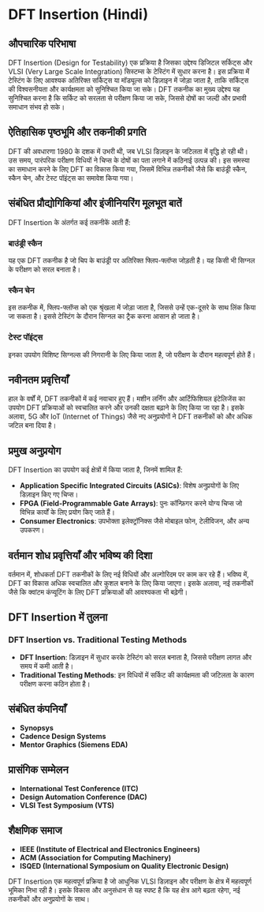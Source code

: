 # DFT Insertion (Hindi)

## औपचारिक परिभाषा
DFT Insertion (Design for Testability) एक प्रक्रिया है जिसका उद्देश्य डिजिटल सर्किट्स और VLSI (Very Large Scale Integration) सिस्टम्स के टेस्टिंग में सुधार करना है। इस प्रक्रिया में टेस्टिंग के लिए आवश्यक अतिरिक्त सर्किट्स या मॉड्यूल्स को डिज़ाइन में जोड़ा जाता है, ताकि सर्किट्स की विश्वसनीयता और कार्यक्षमता को सुनिश्चित किया जा सके। DFT तकनीक का मुख्य उद्देश्य यह सुनिश्चित करना है कि सर्किट को सरलता से परीक्षण किया जा सके, जिससे दोषों का जल्दी और प्रभावी समाधान संभव हो सके।

## ऐतिहासिक पृष्ठभूमि और तकनीकी प्रगति
DFT की अवधारणा 1980 के दशक में उभरी थी, जब VLSI डिज़ाइन के जटिलता में वृद्धि हो रही थी। उस समय, पारंपरिक परीक्षण विधियों ने चिप्स के दोषों का पता लगाने में कठिनाई उत्पन्न की। इस समस्या का समाधान करने के लिए DFT का विकास किया गया, जिसमें विभिन्न तकनीकों जैसे कि बाउंड्री स्कैन, स्कैन चेन, और टेस्ट पॉइंट्स का समावेश किया गया।

## संबंधित प्रौद्योगिकियां और इंजीनियरिंग मूलभूत बातें
DFT Insertion के अंतर्गत कई तकनीकें आती हैं:

### बाउंड्री स्कैन
यह एक DFT तकनीक है जो चिप के बाउंड्री पर अतिरिक्त फ्लिप-फ्लॉप्स जोड़ती है। यह किसी भी सिग्नल के परीक्षण को सरल बनाता है।

### स्कैन चेन
इस तकनीक में, फ्लिप-फ्लॉप्स को एक श्रृंखला में जोड़ा जाता है, जिससे उन्हें एक-दूसरे के साथ लिंक किया जा सकता है। इससे टेस्टिंग के दौरान सिग्नल का ट्रैक करना आसान हो जाता है।

### टेस्ट पॉइंट्स
इनका उपयोग विशिष्ट सिग्नल्स की निगरानी के लिए किया जाता है, जो परीक्षण के दौरान महत्वपूर्ण होते हैं।

## नवीनतम प्रवृत्तियाँ
हाल के वर्षों में, DFT तकनीकों में कई नवाचार हुए हैं। मशीन लर्निंग और आर्टिफिशियल इंटेलिजेंस का उपयोग DFT प्रक्रियाओं को स्वचालित करने और उनकी दक्षता बढ़ाने के लिए किया जा रहा है। इसके अलावा, 5G और IoT (Internet of Things) जैसे नए अनुप्रयोगों ने DFT तकनीकों को और अधिक जटिल बना दिया है।

## प्रमुख अनुप्रयोग
DFT Insertion का उपयोग कई क्षेत्रों में किया जाता है, जिनमें शामिल हैं:
- **Application Specific Integrated Circuits (ASICs)**: विशेष अनुप्रयोगों के लिए डिज़ाइन किए गए चिप्स।
- **FPGA (Field-Programmable Gate Arrays)**: पुनः कॉन्फ़िगर करने योग्य चिप्स जो विभिन्न कार्यों के लिए प्रयोग किए जाते हैं।
- **Consumer Electronics**: उपभोक्ता इलेक्ट्रॉनिक्स जैसे मोबाइल फोन, टेलीविजन, और अन्य उपकरण।

## वर्तमान शोध प्रवृत्तियाँ और भविष्य की दिशा
वर्तमान में, शोधकर्ता DFT तकनीकों के लिए नई विधियों और अल्गोरिदम पर काम कर रहे हैं। भविष्य में, DFT का विकास अधिक स्वचालित और कुशल बनाने के लिए किया जाएगा। इसके अलावा, नई तकनीकों जैसे कि क्वांटम कंप्यूटिंग के लिए DFT प्रक्रियाओं की आवश्यकता भी बढ़ेगी।

## DFT Insertion में तुलना
### DFT Insertion vs. Traditional Testing Methods
- **DFT Insertion**: डिज़ाइन में सुधार करके टेस्टिंग को सरल बनाता है, जिससे परीक्षण लागत और समय में कमी आती है।
- **Traditional Testing Methods**: इन विधियों में सर्किट की कार्यक्षमता की जटिलता के कारण परीक्षण करना कठिन होता है।

## संबंधित कंपनियाँ
- **Synopsys**
- **Cadence Design Systems**
- **Mentor Graphics (Siemens EDA)**

## प्रासंगिक सम्मेलन
- **International Test Conference (ITC)**
- **Design Automation Conference (DAC)**
- **VLSI Test Symposium (VTS)**

## शैक्षणिक समाज
- **IEEE (Institute of Electrical and Electronics Engineers)**
- **ACM (Association for Computing Machinery)**
- **ISQED (International Symposium on Quality Electronic Design)**

DFT Insertion एक महत्वपूर्ण प्रक्रिया है जो आधुनिक VLSI डिज़ाइन और परीक्षण के क्षेत्र में महत्वपूर्ण भूमिका निभा रही है। इसके विकास और अनुसंधान से यह स्पष्ट है कि यह क्षेत्र आगे बढ़ता रहेगा, नई तकनीकों और अनुप्रयोगों के साथ।